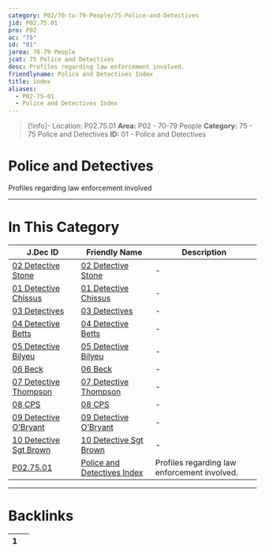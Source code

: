 ```yaml
---
category: P02/70-to-79-People/75-Police-and-Detectives
jid: P02.75.01
pro: P02
ac: "75"
id: "01"
jarea: 70-79 People
jcat: 75 Police and Detectives
desc: Profiles regarding law enforcement involved.
friendlyname: Police and Detectives Index
title: index
aliases:
  - P02-75-01
  - Police and Detectives Index
---
```

>[!info]- Location: P02.75.01
>**Area:** P02 - 70-79 People
>**Category:** 75 - 75 Police and Detectives
>**ID:** 01 - Police and Detectives

# Police and Detectives

Profiles regarding law enforcement involved
 


---
# In This Category

| J.Dec ID                                                                                                                      | Friendly Name                                                                                                                 | Description                                  |
| ----------------------------------------------------------------------------------------------------------------------------- | ----------------------------------------------------------------------------------------------------------------------------- | -------------------------------------------- |
| [02 Detective Stone](../../../hidden/02%20Detective%20Stone.md)         | [02 Detective Stone](../../../hidden/02%20Detective%20Stone.md)         | \-                                           |
| [01 Detective Chissus](../../../hidden/01%20Detective%20Chissus.md)     | [01 Detective Chissus](../../../hidden/01%20Detective%20Chissus.md)     | \-                                           |
| [03 Detectives](../../../hidden/03%20Detectives.md)                   | [03 Detectives](../../../hidden/03%20Detectives.md)                   | \-                                           |
| [04 Detective Betts](../../../hidden/04%20Detective%20Betts.md)         | [04 Detective Betts](../../../hidden/04%20Detective%20Betts.md)         | \-                                           |
| [05 Detective Bilyeu](../../../hidden/05%20Detective%20Bilyeu.md)       | [05 Detective Bilyeu](../../../hidden/05%20Detective%20Bilyeu.md)       | \-                                           |
| [06 Beck](../../../hidden/06%20Beck.md)                               | [06 Beck](../../../hidden/06%20Beck.md)                               | \-                                           |
| [07 Detective Thompson](../../../hidden/07%20Detective%20Thompson.md)   | [07 Detective Thompson](../../../hidden/07%20Detective%20Thompson.md)   | \-                                           |
| [08 CPS](../../../hidden/08%20CPS.md)                                 | [08 CPS](../../../hidden/08%20CPS.md)                                 | \-                                           |
| [09 Detective O’Bryant](../../../hidden/09%20Detective%20O%E2%80%99Bryant.md)   | [09 Detective O’Bryant](../../../hidden/09%20Detective%20O%E2%80%99Bryant.md)   | \-                                           |
| [10 Detective Sgt Brown](../../../hidden/10%20Detective%20Sgt%20Brown.md) | [10 Detective Sgt Brown](../../../hidden/10%20Detective%20Sgt%20Brown.md) | \-                                           |
| [P02.75.01](index.md)                               | [Police and Detectives Index](index.md)             | Profiles regarding law enforcement involved. |


---
# Backlinks
<div><table class="dataview table-view-table"><thead class="table-view-thead"><tr class="table-view-tr-header"><th class="table-view-th"><span></span><span class="dataview small-text">1</span></th><th class="table-view-th"><span></span></th></tr></thead><tbody class="table-view-tbody"></tbody></table></div>